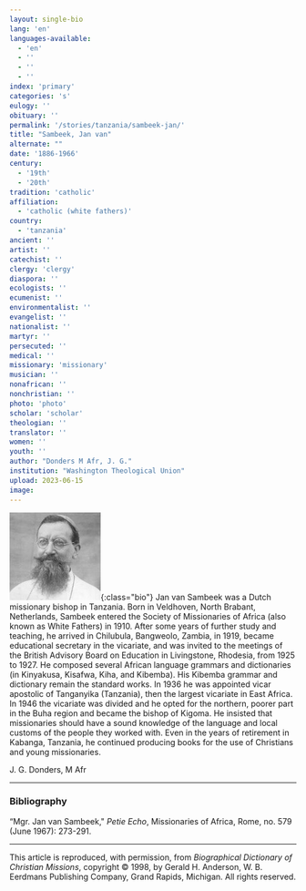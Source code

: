 ```yaml
---
layout: single-bio
lang: 'en'
languages-available:
  - 'en'
  - ''
  - ''
  - ''
index: 'primary'
categories: 's'
eulogy: ''
obituary: ''
permalink: '/stories/tanzania/sambeek-jan/'
title: "Sambeek, Jan van"
alternate: ""
date: '1886-1966'
century:
  - '19th'
  - '20th'
tradition: 'catholic'
affiliation:
  - 'catholic (white fathers)'
country:
  - 'tanzania'
ancient: ''
artist: ''
catechist: ''
clergy: 'clergy'
diaspora: ''
ecologists: ''
ecumenist: ''
environmentalist: ''
evangelist: ''
nationalist: ''
martyr: ''
persecuted: ''
medical: ''
missionary: 'missionary'
musician: ''
nonafrican: ''
nonchristian: ''
photo: 'photo'
scholar: 'scholar'
theologian: ''
translator: ''
women: ''
youth: ''
author: "Donders M Afr, J. G."
institution: "Washington Theological Union"
upload: 2023-06-15
image:
---
```


![Jan van Sambeek](/images/bio-pics/tanzania/sambeek-jan/sambeek-jan.jpg){:class="bio"}
Jan van Sambeek was a Dutch missionary bishop in Tanzania. Born in Veldhoven, North Brabant, Netherlands, Sambeek entered the Society of Missionaries of Africa (also known as White Fathers) in 1910. After some years of further study and teaching, he arrived in Chilubula, Bangweolo, Zambia, in 1919, became educational secretary in the vicariate, and was invited to the meetings of the British Advisory Board on Education in Livingstone, Rhodesia, from 1925 to 1927. He composed several African language grammars and dictionaries (in Kinyakusa, Kisafwa, Kiha, and Kibemba). His Kibemba grammar and dictionary remain the standard works. In 1936 he was appointed vicar apostolic of Tanganyika (Tanzania), then the largest vicariate in East Africa. In 1946 the vicariate was divided and he opted for the northern, poorer part in the Buha region and became the bishop of Kigoma. He insisted that missionaries should have a sound knowledge of the language and local customs of the people they worked with. Even in the years of retirement in Kabanga, Tanzania, he continued producing books for the use of Christians and young missionaries.

J. G. Donders, M Afr

---
### Bibliography
“Mgr. Jan van Sambeek," *Petie Echo*, Missionaries of Africa, Rome, no. 579 (June 1967): 273-291.

---

This article is reproduced, with permission, from *Biographical Dictionary of Christian Missions*, copyright © 1998, by Gerald H. Anderson, W. B. Eerdmans Publishing Company, Grand Rapids, Michigan. All rights reserved.
